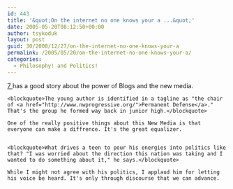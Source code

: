 ```yaml
---
id: 443
title: '&quot;On the internet no one knows your a ...&quot;'
date: 2005-05-20T08:12:50+00:00
author: tsykoduk
layout: post
guid: 30/2008/12/27/on-the-internet-no-one-knows-your-a
permalink: /2005/05/20/on-the-internet-no-one-knows-your-a/
categories:
  - Philosophy! and Politics!
---
```

<a href="http://www.spokane7.com/editions/story.asp?ID=70520">7 </a> has a good story about the power of Blogs and the new media.


	<blockquote>The young author is identified in a tagline as "the chair of <a href="http://www.nwprogressive.org/">Permanent Defense</a>." That's the group he formed way back in junior high.</blockquote>

	One of the really positive things about this New Media is that everyone can make a diffrence. It's the great equalizer.


	<blockquote>What drives a teen to pour his energies into politics like that? "I was worried about the direction this nation was taking and I wanted to do something about it," he says.</blockquote>

	While I might not agree with his politics, I applaud him for letting his voice be heard. It's only through discourse that we can advance.